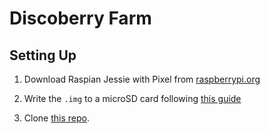 # Discoberry Farm

## Setting Up

1. Download Raspian Jessie with Pixel from [raspberrypi.org](https://www.raspberrypi.org/downloads/raspbian/)

1. Write the `.img` to a microSD card following [this guide](https://www.raspberrypi.org/documentation/installation/installing-images/README.md)

1. Clone [this repo]().

